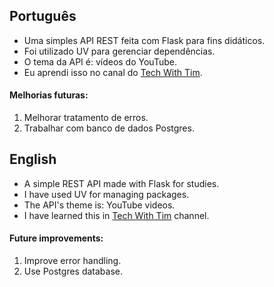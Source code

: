 ## Português
- Uma simples API REST feita com Flask para fins didáticos.
- Foi utilizado UV para gerenciar dependências.
- O tema da API é: vídeos do YouTube.
- Eu aprendi isso no canal do [Tech With Tim](https://www.youtube.com/@TechWithTim).

#### Melhorias futuras:
1. Melhorar tratamento de erros.
2. Trabalhar com banco de dados Postgres.

## English
- A simple REST API made with Flask for studies.
- I have used UV for managing packages.
- The API's theme is: YouTube videos.
- I have learned this in [Tech With Tim](https://www.youtube.com/@TechWithTim) channel.

#### Future improvements:
1. Improve error handling.
2. Use Postgres database.
